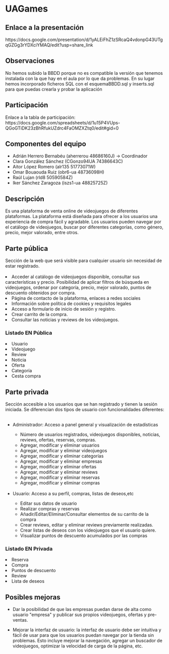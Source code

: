 # UAGames
<h2>Enlace a la presentación</h2>
https://docs.google.com/presentation/d/1yALEiFhZ1zSRcaQ4vdonpG43UTgqGZGg3rYDXciYMAQ/edit?usp=share_link
<h2>Observaciones</h2>
No hemos subido la BBDD porque no es compatible la versión que tenemos instalada con la que hay en el aula por lo que da problemas. En su lugar hemos incorporado ficheros SQL con el esquemaBBDD.sql y inserts.sql para que puedas crearla y probar la aplicación
<h2>Participación</h2>
Enlace a la tabla de participación: https://docs.google.com/spreadsheets/d/1u15P4VUps-QGoGTiDK23zBhRfukUZdrc4FaOMZXZtq0/edit#gid=0
<h2>Componentes del equipo</h2>
<ul>
<li>Adrián Herrero Bernabéu (aherrerou 48686160J) -> Coordinador</li>
<li>Clara González Sánchez (CGonzo94UA 74386643C)</li>
<li>Aitor López Romero (alr135 51773071W)</li>
<li>Omar Bouaouda Ruiz (obr6-ua 48736098H)</li>
<li>Raúl Lujan (rld8 50590584Z)</li>
<li>Iker Sánchez Zaragoza (iszs1-ua 48825725Z)</li>
</ul>



<h2>Descripción</h2>
Es una plataforma de venta online de videojuegos de diferentes plataformas. La plataforma está diseñada para ofrecer a los usuarios una experiencia de compra fácil y agradable. Los usuarios pueden navegar por el catálogo de videojuegos, buscar por diferentes categorías, como género, precio, mejor valorado, entre otros.
<br>
<h2>Parte pública</h2> 
Sección de la web que será visible para cualquier usuario sin necesidad de estar registrado.
<br></br>
<li>Acceder al catálogo de videojuegos disponible, consultar sus características y precio. Posibilidad de aplicar filtros de búsqueda en videojuegos, ordenar por categoría, precio, mejor valorado, puntos de descuento obtenidos por compra.</li>
<li>Página de contacto de la plataforma, enlaces a redes sociales</li>
<li>Información sobre política de cookies y requisitos legales</li>
<li>Acceso a formulario de inicio de sesión y registro.</li>
<li>Crear carrito de la compra.</li>
<li>Consultar las noticias y reviews de los videojuegos.</li>

<h3>Listado EN Pública</h3> 
<li>Usuario</li>
<li>Videojuego</li>
<li>Review</li>
<li>Noticia</li>
<li>Oferta</li>
<li>Categoría</li>
<li>Cesta compra</li>

<h2>Parte privada</h2> 
Sección accesible a los usuarios que se han registrado y tienen la sesión iniciada. Se diferencian dos tipos de usuario con funcionalidades diferentes:
<br></br>
<ul>
	<li>Administrador: Acceso a panel general y visualización de estadísticas</li>
	<ul>
			<li>Número de usuarios registrados, videojuegos disponibles, noticias, reviews, ofertas, reservas, compras.</li>
			<li>Agregar, modificar y eliminar usuarios</li>
			<li>Agregar, modificar y eliminar videojuegos</li>
			<li>Agregar, modificar y eliminar categorías</li>
			<li>Agregar, modificar y eliminar empresas</li>
			<li>Agregar, modificar y eliminar ofertas</li>
			<li>Agregar, modificar y eliminar reviews</li>
			<li>Agregar, modificar y eliminar reservas</li>
			<li>Agregar, modificar y eliminar compras</li>
	</ul>
	<br>
	<li>Usuario: Acceso a su perfil, compras, listas de deseos,etc</li>
	<ul>
	<li>Editar sus datos de usuario</li>
	<li>Realizar compras y reservas</li>
	<li>Añadir/Editar/Eliminar/Consultar elementos de su carrito de la compra</li>
	<li>Crear reviews, editar y eliminar reviews previamente realizadas.</li>
	<li>Crear listas de deseos con los videojuegos que el usuario quiere.</li>
	<li>Visualizar puntos de descuento acumulados por las compras</li>
	</ul>
</ul>

<h3>Listado EN Privada</h3> 
<li>Reserva</li>
<li>Compra</li>
<li>Puntos de descuento</li>
<li>Review</li>
<li>Lista de deseos</li>


<h2>Posibles mejoras</h2> 

- Dar la posibilidad de que las empresas puedan darse de alta como usuario "empresa" y publicar sus propios videojuegos, ofertas y pre-ventas. 

- Mejorar la interfaz de usuario: la interfaz de usuario debe ser intuitiva y fácil de usar para que los usuarios puedan navegar por la tienda sin problemas. Esto incluye mejorar la navegación, agregar un buscador de videojuegos, optimizar la velocidad de carga de la página, etc.
